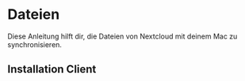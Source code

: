 # Dateien

Diese Anleitung hilft dir, die Dateien von Nextcloud mit deinem Mac zu synchronisieren.


## Installation Client


